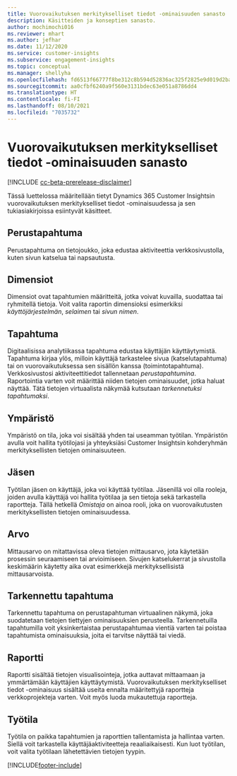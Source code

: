 ```yaml
---
title: Vuorovaikutuksen merkitykselliset tiedot -ominaisuuden sanasto
description: Käsitteiden ja konseptien sanasto.
author: mochimochi016
ms.reviewer: mhart
ms.author: jefhar
ms.date: 11/12/2020
ms.service: customer-insights
ms.subservice: engagement-insights
ms.topic: conceptual
ms.manager: shellyha
ms.openlocfilehash: fd6513f66777f8be312c8b594d52836ac325f2825e9d019d2ba0f49c587cf8ca
ms.sourcegitcommit: aa0cfbf6240a9f560e3131bdec63e051a8786dd4
ms.translationtype: HT
ms.contentlocale: fi-FI
ms.lasthandoff: 08/10/2021
ms.locfileid: "7035732"
---
```

# <a name="engagement-insights-capability-glossary"></a>Vuorovaikutuksen merkitykselliset tiedot -ominaisuuden sanasto

[!INCLUDE [cc-beta-prerelease-disclaimer](includes/cc-beta-prerelease-disclaimer.md)]

Tässä luettelossa määritellään tietyt Dynamics 365 Customer Insightsin vuorovaikutuksen merkitykselliset tiedot -ominaisuudessa ja sen tukiasiakirjoissa esiintyvät käsitteet.

## <a name="base-event"></a>Perustapahtuma

Perustapahtuma on tietojoukko, joka edustaa aktiviteettia verkkosivustolla, kuten sivun katselua tai napsautusta. 

## <a name="dimensions"></a>Dimensiot

Dimensiot ovat tapahtumien määritteitä, jotka voivat kuvailla, suodattaa tai ryhmitellä tietoja. Voit valita raportin dimensioksi esimerkiksi *käyttöjärjestelmän*, *selaimen* tai *sivun nimen*.

## <a name="event"></a>Tapahtuma

Digitaalisissa analytiikassa tapahtuma edustaa käyttäjän käyttäytymistä. Tapahtuma kirjaa ylös, milloin käyttäjä tarkastelee sivua (katselutapahtuma) tai on vuorovaikutuksessa sen sisällön kanssa (toimintotapahtuma). Verkkosivustosi aktiviteettitiedot tallennetaan *perustapahtumina*. Raportointia varten voit määrittää niiden tietojen ominaisuudet, jotka haluat näyttää. Tätä tietojen virtuaalista näkymää kutsutaan *tarkennetuksi tapahtumaksi*. 

## <a name="environment"></a>Ympäristö

 Ympäristö on tila, joka voi sisältää yhden tai useamman työtilan. Ympäristön avulla voit hallita työtilojasi ja yhteyksiäsi Customer Insightsin kohderyhmän merkityksellisten tietojen ominaisuuteen.

## <a name="member"></a>Jäsen

Työtilan jäsen on käyttäjä, joka voi käyttää työtilaa. Jäsenillä voi olla rooleja, joiden avulla käyttäjä voi hallita työtilaa ja sen tietoja sekä tarkastella raportteja. Tällä hetkellä *Omistaja* on ainoa rooli, joka on vuorovaikutusten merkityksellisten tietojen ominaisuudessa.

## <a name="metric"></a>Arvo

Mittausarvo on mitattavissa oleva tietojen mittausarvo, jota käytetään prosessin seuraamiseen tai arvioimiseen. Sivujen katselukerrat ja sivustolla keskimäärin käytetty aika ovat esimerkkejä merkityksellisistä mittausarvoista.

## <a name="refined-event"></a>Tarkennettu tapahtuma

Tarkennettu tapahtuma on perustapahtuman virtuaalinen näkymä, joka suodatetaan tietojen tiettyjen ominaisuuksien perusteella. Tarkennetuilla tapahtumilla voit yksinkertaistaa perustapahtumaa vientiä varten tai poistaa tapahtumista ominaisuuksia, joita ei tarvitse näyttää tai viedä.

## <a name="report"></a>Raportti

Raportti sisältää tietojen visualisointeja, jotka auttavat mittaamaan ja ymmärtämään käyttäjien käyttäytymistä. Vuorovaikutuksen merkitykselliset tiedot -ominaisuus sisältää useita ennalta määritettyjä raportteja verkkoprojekteja varten. Voit myös luoda mukautettuja raportteja. 

## <a name="workspace"></a>Työtila

Työtila on paikka tapahtumien ja raporttien tallentamista ja hallintaa varten. Siellä voit tarkastella käyttäjäaktiviteetteja reaaliaikaisesti. Kun luot työtilan, voit valita työtilaan lähetettävien tietojen tyypin.


[!INCLUDE[footer-include](../includes/footer-banner.md)]